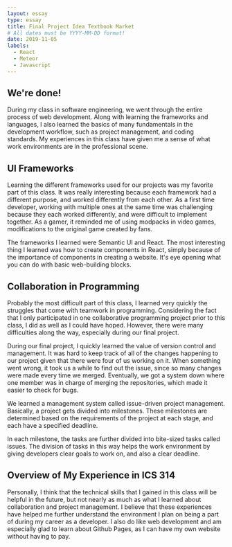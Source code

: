 ```yaml
---
layout: essay
type: essay
title: Final Project Idea Textbook Market
# All dates must be YYYY-MM-DD format!
date: 2019-11-05
labels:
  - React
  - Meteor
  - Javascript
---
```

## We're done!

During my class in software engineering, we went through the entire process of web development. Along with learning the frameworks and languages, I also learned the basics of many fundamentals in the development workflow, such as project management, and coding standards. My experiences in this class have given me a sense of what work environments are in the professional scene.

## UI Frameworks

Learning the different frameworks used for our projects was my favorite part of this class. It was really interesting because each framework had a different purpose, and worked differently from each other. As a first time developer, working with multiple ones at the same time was challenging because they each worked differently, and were difficult to implement together. As a gamer, it reminded me of using modpacks in video games, modifications to the original game created by fans.

The frameworks I learned were Semantic UI and React. The most interesting thing I learned was how to create components in React, simply because of the importance of components in creating a website. It's eye opening what you can do with basic web-building blocks.

## Collaboration in Programming

Probably the most difficult part of this class, I learned very quickly the struggles that come with teamwork in programming. Considering the fact that I only participated in one collaborative programming project prior to this class, I did as well as I could have hoped. However, there were many difficulties along the way, especially during our final project.

During our final project, I quickly learned the value of version control and management. It was hard to keep track of all of the changes happening to our project given that there were four of us working on it. When something went wrong, it took us a while to find out the issue, since so many changes were made every time we merged. Eventually, we got a system down where one member was in charge of merging the repositories, which made it easier to check for bugs.

We learned a management system called issue-driven project management. Basically, a project gets divided into milestones. These milestones are determined based on the requirements of the project at each stage, and each have a specified deadline. 

In each milestone, the tasks are further divided into bite-sized tasks called issues. The division of tasks in this way helps the work environment by giving developers clear goals to work on, and also a clear deadline.

## Overview of My Experience in ICS 314

Personally, I think that the technical skills that I gained in this class will be helpful in the future, but not nearly as much as what I learned about collaboration and project management. I believe that these experiences have helped me further understand the environment I plan on being a part of during my career as a developer. I also do like web development and am especially glad to learn about Github Pages, as I can have my own website without having to pay.